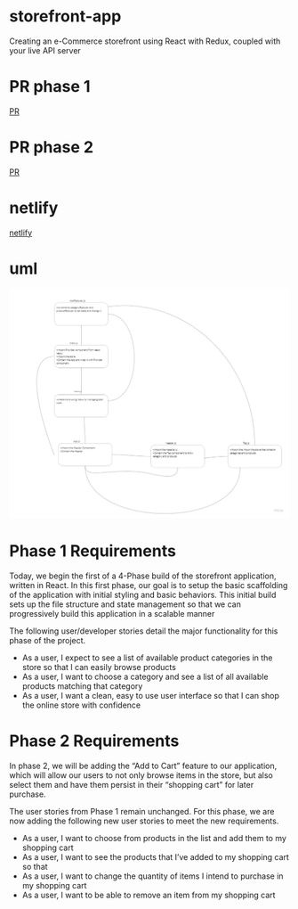 # storefront-app    
Creating an e-Commerce storefront using React with Redux, coupled with your live API server

# PR phase  1
[PR](https://github.com/Oubaida996/storefornt/pull/4)  

# PR phase  2
[PR](https://github.com/Oubaida996/storefornt/pull/6)  


# netlify  
[netlify](https://deploy-preview-6--vocal-granita-bbfd45.netlify.app/)  


# uml
![uml](./assets/lab%2036%20uml.jpg)



# Phase 1 Requirements 
Today, we begin the first of a 4-Phase build of the storefront application, written in React. In this first phase, our goal is to setup the basic scaffolding of the application with initial styling and basic behaviors. This initial build sets up the file structure and state management so that we can progressively build this application in a scalable manner  

The following user/developer stories detail the major functionality for this phase of the project.  

- As a user, I expect to see a list of available product categories in the store so that I can easily browse products  
- As a user, I want to choose a category and see a list of all available products matching that category  
- As a user, I want a clean, easy to use user interface so that I can shop the online store with confidence  

# Phase 2 Requirements 
In phase 2, we will be adding the “Add to Cart” feature to our application, which will allow our users to not only browse items in the store, but also select them and have them persist in their “shopping cart” for later purchase.  

The user stories from Phase 1 remain unchanged. For this phase, we are now adding the following new user stories to meet the new requirements.  

- As a user, I want to choose from products in the list and add them to my shopping cart  
- As a user, I want to see the products that I’ve added to my shopping cart so that
- As a user, I want to change the quantity of items I intend to purchase in my shopping cart  
- As a user, I want to be able to remove an item from my shopping cart  
